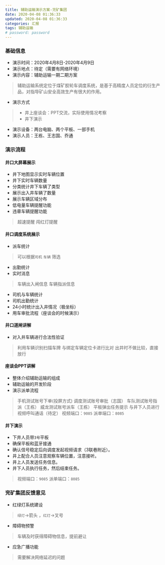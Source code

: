 ```yaml
---
title: 辅助运输演示方案-兖矿集团
date: 2020-04-08 01:36:33
updated: 2020-04-08 01:36:33
categories: 汇报
tags: 辅助运输
# password: password
---
```


### 基础信息
* 演示时间：2020年4月8日-2020年4月9日
* 演示地点：待定（需要有网络环境）
* 演示内容：辅助运输一期二期方案
> 辅助运输系统定位于煤矿胶轮车调度系统，是基于高精度人员定位的衍生产品，对指导矿山安全高效生产有很大的作用。
* 演示方式
> * 井上座谈会：PPT交流，实际使用情况考察
> * 井下演示
* 演示设备：两台电脑、两个平板、一部手机
* 演示人员：王栋、王志国、乔通

### 演示流程

#### 井口大屏幕展示
* 井下地图显示实时车辆位置
* 井下实时车辆数量
* 分类统计井下车辆了类型
* 展示出入井车辆了数量
* 展示车辆区域分布
* 低电量车辆提醒功能
* 违章车辆提醒功能
> 超速提醒
> 闯红灯提醒

#### 井口调度系统展示
* 派车统计
> 可以根据`司机` `车辆` 筛选
* 出勤统计
* 实时消息
> 车辆出入闸信息
> 车辆指派信息
* 司机与车辆统计
* 司机出勤统计
* 24小时统计出入井情况（极坐标）
* 用车审批流程（座谈会的时候演示）

#### 井口道闸讲解
* 对入井车辆进行合法性验证
> 利用车辆识别扫描车牌
> 与绑定车辆定位卡进行比对
> 出井时不做比较，直接放行

#### 座谈会PPT讲解
* 整体介绍辅助运输的组成
* 辅助运输的开发阶段
* 演示派单流程
> 手机测试账号下单(投屏方式)
> 调度测试账号审批（志国）
> 车队测试账号指派（王栋）
> 威龙测试账号派车（王栋）
> 平板弹出任务提示
> 与井下人员进行视频呼叫通话（待定）
> 视频端口：`9085`
> 派单端口：`8085`


#### 井下演示
* 下井人员带`3号`平板
* 确保平板和蓝牙接通
* 确认信号稳定后向调度发起视频请求（3联巷附近）。
* 井上配合人员注意观察车辆位置，注意接听。
* 井上人员发送任务信息。
* 井下人员执行任务，然后结束任务。
> 视频端口：`9085`
> 派单端口：`8085`


### 兖矿集团反馈意见
* 红绿灯系统建设
> `绿灯`->箭头 ，`红灯`->叉号
* 障碍物预警
> 车辆及时获得障碍物信息，提前避让
* 应急广播功能
> 需要解决网络延迟的问题
